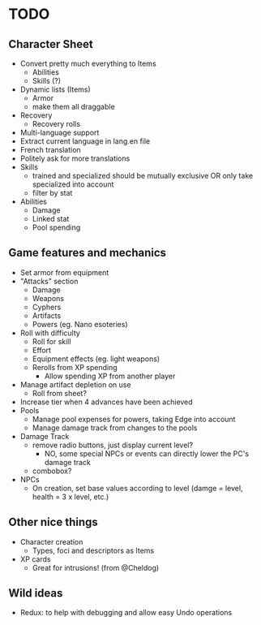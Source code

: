 # TODO

## Character Sheet

* Convert pretty much everything to Items
  * Abilities
  * Skills (?)
* Dynamic lists (Items)
  * Armor
  * make them all draggable
* Recovery
  * Recovery rolls
 * Multi-language support
  * Extract current language in lang.en file
  * French translation
  * Politely ask for more translations
* Skills
  * trained and specialized should be mutually exclusive OR only take specialized into account
  * filter by stat
* Abilities
  * Damage
  * Linked stat
  * Pool spending

## Game features and mechanics

* Set armor from equipment
* "Attacks" section
  * Damage
  * Weapons
  * Cyphers
  * Artifacts
  * Powers (eg. Nano esoteries)
* Roll with difficulty
  * Roll for skill
  * Effort
  * Equipment effects (eg. light weapons)
  * Rerolls from XP spending
    * Allow spending XP from another player
* Manage artifact depletion on use
  * Roll from sheet?
* Increase tier when 4 advances have been achieved
* Pools
  * Manage pool expenses for powers, taking Edge into account
  * Manage damage track from changes to the pools
* Damage Track
  * remove radio buttons, just display current level?
    * NO, some special NPCs or events can directly lower the PC's damage track
  * combobox?
* NPCs
  * On creation, set base values according to level (damge = level, health = 3 x level, etc.)

## Other nice things

* Character creation
  * Types, foci and descriptors as Items
* XP cards
  * Great for intrusions! (from @Cheldog)

## Wild ideas

* Redux: to help with debugging and allow easy Undo operations